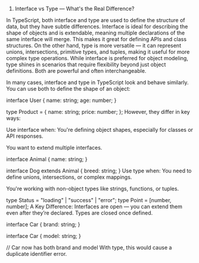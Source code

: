 1. Interface vs Type — What's the Real Difference?

In TypeScript, both interface and type are used to define the structure of data, but they have subtle differences. Interface is ideal for describing the shape of objects and is extendable,
meaning multiple declarations of the same interface will merge. This makes it great for defining APIs and class structures. On the other hand, type is more versatile — it can represent 
unions, intersections, primitive types, and tuples, making it useful for more complex type operations.
While interface is preferred for object modeling, type shines in scenarios that require flexibility beyond just object definitions. Both are powerful and often interchangeable.
   
In many cases, interface and type in TypeScript look and behave similarly. You can use both to define the shape of an object:

interface User {
  name: string;
  age: number;
}

type Product = {
  name: string;
  price: number;
};
However, they differ in key ways:

Use interface when:
You're defining object shapes, especially for classes or API responses.

You want to extend multiple interfaces.


interface Animal {
  name: string;
}

interface Dog extends Animal {
  breed: string;
}
Use type when:
You need to define unions, intersections, or complex mappings.

You're working with non-object types like strings, functions, or tuples.


type Status = "loading" | "success" | "error";
type Point = [number, number];
A Key Difference:
Interfaces are open — you can extend them even after they’re declared. Types are closed once defined.


interface Car {
  brand: string;
}

interface Car {
  model: string;
}

// Car now has both brand and model
With type, this would cause a duplicate identifier error.


